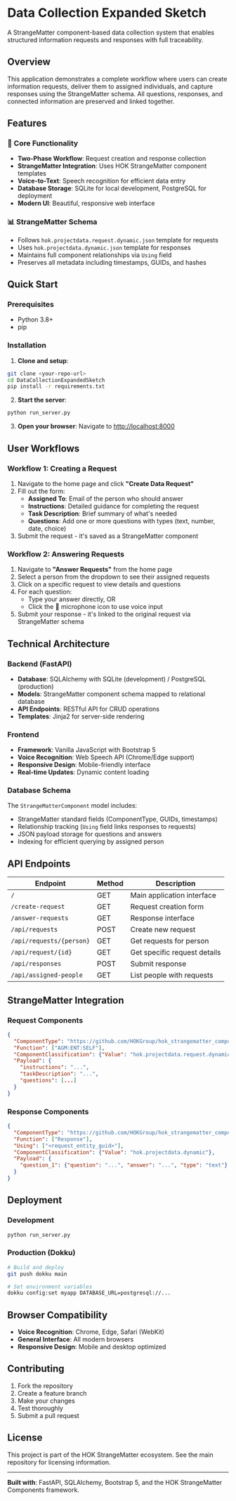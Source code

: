 # Data Collection Expanded Sketch

A StrangeMatter component-based data collection system that enables structured information requests and responses with full traceability.

## Overview

This application demonstrates a complete workflow where users can create information requests, deliver them to assigned individuals, and capture responses using the StrangeMatter schema. All questions, responses, and connected information are preserved and linked together.

## Features

### 🎯 Core Functionality
- **Two-Phase Workflow**: Request creation and response collection
- **StrangeMatter Integration**: Uses HOK StrangeMatter component templates
- **Voice-to-Text**: Speech recognition for efficient data entry
- **Database Storage**: SQLite for local development, PostgreSQL for deployment
- **Modern UI**: Beautiful, responsive web interface

### 📊 StrangeMatter Schema
- Follows `hok.projectdata.request.dynamic.json` template for requests
- Uses `hok.projectdata.dynamic.json` template for responses  
- Maintains full component relationships via `Using` field
- Preserves all metadata including timestamps, GUIDs, and hashes

## Quick Start

### Prerequisites
- Python 3.8+
- pip

### Installation

1. **Clone and setup**:
```bash
git clone <your-repo-url>
cd DataCollectionExpandedSketch
pip install -r requirements.txt
```

2. **Start the server**:
```bash
python run_server.py
```

3. **Open your browser**:
Navigate to [http://localhost:8000](http://localhost:8000)

## User Workflows

### Workflow 1: Creating a Request

1. Navigate to the home page and click **"Create Data Request"**
2. Fill out the form:
   - **Assigned To**: Email of the person who should answer
   - **Instructions**: Detailed guidance for completing the request
   - **Task Description**: Brief summary of what's needed
   - **Questions**: Add one or more questions with types (text, number, date, choice)
3. Submit the request - it's saved as a StrangeMatter component

### Workflow 2: Answering Requests

1. Navigate to **"Answer Requests"** from the home page
2. Select a person from the dropdown to see their assigned requests
3. Click on a specific request to view details and questions
4. For each question:
   - Type your answer directly, OR
   - Click the 🎤 microphone icon to use voice input
5. Submit your response - it's linked to the original request via StrangeMatter schema

## Technical Architecture

### Backend (FastAPI)
- **Database**: SQLAlchemy with SQLite (development) / PostgreSQL (production)
- **Models**: StrangeMatter component schema mapped to relational database
- **API Endpoints**: RESTful API for CRUD operations
- **Templates**: Jinja2 for server-side rendering

### Frontend
- **Framework**: Vanilla JavaScript with Bootstrap 5
- **Voice Recognition**: Web Speech API (Chrome/Edge support)
- **Responsive Design**: Mobile-friendly interface
- **Real-time Updates**: Dynamic content loading

### Database Schema

The `StrangeMatterComponent` model includes:
- StrangeMatter standard fields (ComponentType, GUIDs, timestamps)
- Relationship tracking (`Using` field links responses to requests)
- JSON payload storage for questions and answers
- Indexing for efficient querying by assigned person

## API Endpoints

| Endpoint | Method | Description |
|----------|--------|-------------|
| `/` | GET | Main application interface |
| `/create-request` | GET | Request creation form |
| `/answer-requests` | GET | Response interface |
| `/api/requests` | POST | Create new request |
| `/api/requests/{person}` | GET | Get requests for person |
| `/api/request/{id}` | GET | Get specific request details |
| `/api/responses` | POST | Submit response |
| `/api/assigned-people` | GET | List people with requests |

## StrangeMatter Integration

### Request Components
```json
{
  "ComponentType": "https://github.com/HOKGroup/hok_strangematter_components/DataCollectionComponents/hok.projectdata.request.dynamic.json",
  "Function": ["AGM:ENT:SELF"],
  "ComponentClassification": {"Value": "hok.projectdata.request.dynamic"},
  "Payload": {
    "instructions": "...",
    "taskDescription": "...",
    "questions": [...]
  }
}
```

### Response Components
```json
{
  "ComponentType": "https://github.com/HOKGroup/hok_strangematter_components/DataCollectionComponents/hok.projectdata.dynamic.json",
  "Function": ["Response"],
  "Using": ["<request_entity_guid>"],
  "ComponentClassification": {"Value": "hok.projectdata.dynamic"},
  "Payload": {
    "question_1": {"question": "...", "answer": "...", "type": "text"}
  }
}
```

## Deployment

### Development
```bash
python run_server.py
```

### Production (Dokku)
```bash
# Build and deploy
git push dokku main

# Set environment variables
dokku config:set myapp DATABASE_URL=postgresql://...
```

## Browser Compatibility

- **Voice Recognition**: Chrome, Edge, Safari (WebKit)
- **General Interface**: All modern browsers
- **Responsive Design**: Mobile and desktop optimized

## Contributing

1. Fork the repository
2. Create a feature branch
3. Make your changes
4. Test thoroughly
5. Submit a pull request

## License

This project is part of the HOK StrangeMatter ecosystem. See the main repository for licensing information.

---

**Built with**: FastAPI, SQLAlchemy, Bootstrap 5, and the HOK StrangeMatter Components framework. 